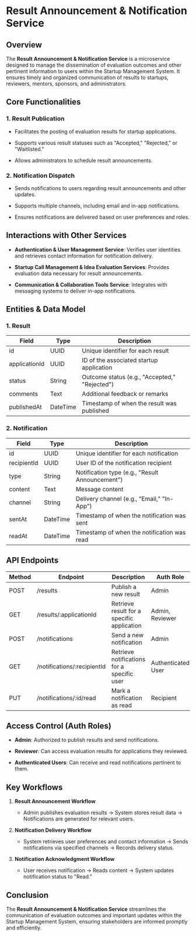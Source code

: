 **Result Announcement & Notification Service**
==============================================

**Overview**
------------

The **Result Announcement & Notification Service** is a microservice designed to manage the dissemination of evaluation outcomes and other pertinent information to users within the Startup Management System. It ensures timely and organized communication of results to startups, reviewers, mentors, sponsors, and administrators.


**Core Functionalities**
------------------------

### 1\. **Result Publication**

-   Facilitates the posting of evaluation results for startup applications.

-   Supports various result statuses such as "Accepted," "Rejected," or "Waitlisted."

-   Allows administrators to schedule result announcements.

### 2\. **Notification Dispatch**

-   Sends notifications to users regarding result announcements and other updates.

-   Supports multiple channels, including email and in-app notifications.

-   Ensures notifications are delivered based on user preferences and roles.


**Interactions with Other Services**
------------------------------------

-   **Authentication & User Management Service**: Verifies user identities and retrieves contact information for notification delivery.

-   **Startup Call Management & Idea Evaluation Services**: Provides evaluation data necessary for result announcements.

-   **Communication & Collaboration Tools Service**: Integrates with messaging systems to deliver in-app notifications.


**Entities & Data Model**
-------------------------

### 1\. **Result**

| Field | Type | Description |
| --- | --- | --- |
| id | UUID | Unique identifier for each result |
| applicationId | UUID | ID of the associated startup application |
| status | String | Outcome status (e.g., "Accepted," "Rejected") |
| comments | Text | Additional feedback or remarks |
| publishedAt | DateTime | Timestamp of when the result was published |


### 2\. **Notification**

| Field | Type | Description |
| --- | --- | --- |
| id | UUID | Unique identifier for each notification |
| recipientId | UUID | User ID of the notification recipient |
| type | String | Notification type (e.g., "Result Announcement") |
| content | Text | Message content |
| channel | String | Delivery channel (e.g., "Email," "In-App") |
| sentAt | DateTime | Timestamp of when the notification was sent |
| readAt | DateTime | Timestamp of when the notification was read |

**API Endpoints**
-----------------

| Method | Endpoint | Description | Auth Role |
| --- | --- | --- | --- |
| POST | /results | Publish a new result | Admin |
| GET | /results/:applicationId | Retrieve result for a specific application | Admin, Reviewer |
| POST | /notifications | Send a new notification | Admin |
| GET | /notifications/:recipientId | Retrieve notifications for a specific user | Authenticated User |
| PUT | /notifications/:id/read | Mark a notification as read | Recipient |


**Access Control (Auth Roles)**
-------------------------------

-   **Admin**: Authorized to publish results and send notifications.

-   **Reviewer**: Can access evaluation results for applications they reviewed.

-   **Authenticated Users**: Can receive and read notifications pertinent to them.


**Key Workflows**
-----------------

1.  **Result Announcement Workflow**

    -   Admin publishes evaluation results → System stores result data → Notifications are generated for relevant users.

2.  **Notification Delivery Workflow**

    -   System retrieves user preferences and contact information → Sends notifications via specified channels → Records delivery status.

3.  **Notification Acknowledgment Workflow**

    -   User receives notification → Reads content → System updates notification status to "Read."


**Conclusion**
--------------

The **Result Announcement & Notification Service** streamlines the communication of evaluation outcomes and important updates within the Startup Management System, ensuring stakeholders are informed promptly and efficiently.
